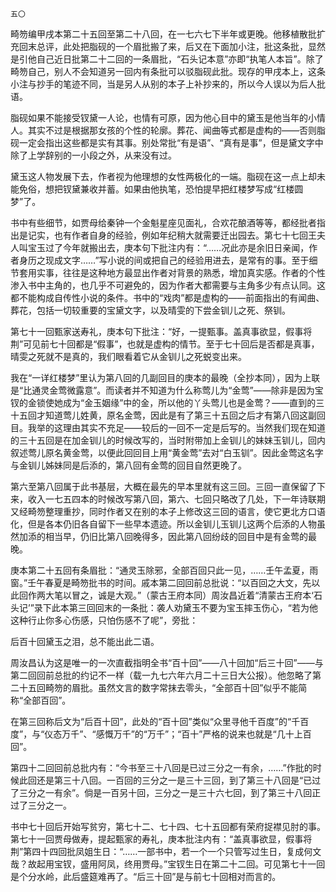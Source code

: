     五〇 

   畸笏编甲戌本第二十五回至第二十八回，在一七六七下半年或更晚。他移植散批扩充回末总评，此处把脂砚的一个眉批搬了来，后又在下面加小注，批这条批，显然是引他自己近日批第二十二回的一条眉批，“石头记本意”亦即“执笔人本旨”。除了畸笏自己，别人不会知道另一回内有条批可以驳脂砚此批。现存的甲戌本上，这条小注与抄手的笔迹不同，当是另人从别的本子上补抄来的，所以今人误以为后人批语。

   脂砚如果不能接受钗黛一人论，也情有可原，因为他心目中的黛玉是他当年的小情人。其实不过是根据那女孩的个性的轮廓。葬花、闻曲等式都是虚构的——否则脂砚一定会指出这些都是实有其事。别处常批“有是语”、“真有是事”，但是黛文字中除了上学辞别的一小段之外，从来没有过。

   黛玉这人物发展下去，作者视为他理想的女性两极化的一端。脂砚在这一点上却未能免俗，想把钗黛兼收并蓄。如果由他执笔，恐怕提早把红楼梦写成“红楼圆梦”了。

   书中有些细节，如贾母给秦钟一个金魁星座见面礼，合欢花酿酒等等，都经批者指出是记实，也有作者自身的经验，例如年纪稍大就需要迁出园去。第七十七回王夫人叫宝玉过了今年就搬出去，庚本句下批注内有：“……况此亦是余旧日亲闻，作者身历之现成文字……”写小说的间或把自己的经验用进去，是常有的事。至于细节套用实事，往往是这种地方最显出作者对背景的熟悉，增加真实感。作者的个性渗入书中主角的，也几乎不可避免的，因为作者大都需要与主角多少有点认同。这都不能构成自传性小说的条件。书中的“戏肉”都是虚构的——前面指出的有闻曲、葬花，包括一切较重要的宝黛文字，以及晴雯的下尝金钏儿之死、祭钏。

   第七十一回甄家送寿礼，庚本句下批注：“好，一提甄事。盖真事欲显，假事将荆”可见前七十回都是“假事”，也就是虚构的情节。至于七十回后是否都是真事，晴雯之死就不是真的，我们眼看着它从金钏儿之死蜕变出来。

   我在“一详红楼梦”里认为第八回的几副回目的庚本的最晚（全抄本同），因为上联是“比通灵金莺微露意”。而读者并不知道为什么称莺儿为“金莺”——除非是因为宝钗的金锁使她成为“金玉姻缘”中的金，所以他的丫头莺儿也是金莺？——直到的三十五回才知道莺儿姓黄，原名金莺，因此是有了第三十五回之后才有第八回这副回目。我举的这理由其实不充足——较后的一回不一定是后写的。当然我们现在知道的三十五回是在加金钏儿的时候改写的，当时附带加上金钏儿的妹妹玉钏儿，回内叙述莺儿原名黄金莺，以便此回回目上用“黄金莺”去对“白玉钏”。因此金莺这名字与金钏儿姊妹同是后添的，第八回有金莺的回目自然更晚了。

   第六至第八回属于此书基层，大概在最先的早本里就有这三回。三回一直保留了下来，收入一七五四本的时候改写第八回，第六、七回只略改了几处，下一年诗联期又经畸笏整理重抄，同时作者又在别的本子上修改这三回的语言，使它更北方口语化，但是各本仍旧各自留下一些早本遗迹。所以金钏儿玉钏儿这两个后添的人物虽然加添的相当早，仍旧比第八回晚得多，因此第八回纷歧的回目中是有金莺的最晚。

   庚本第二十五回有条眉批：“通灵玉除邪，全部百回只此一见，……壬午孟夏，雨窗。”壬午春夏是畸笏批书的时间。戚本第二回回前总批说：“以百回之大文，先以此回作两大笔以冒之，诚是大观。”（蒙古王府本同）周汝昌近着“清蒙古王府本‘石头记’”录下此本第三回回末的一条批：袭人劝黛玉不要为宝玉摔玉伤心，“若为他这种行止你多心伤感，只怕伤感不了呢”，旁批：

   后百十回黛玉之泪，总不能出此二语。

   周汝昌认为这是唯一的一次直截指明全书“百十回”——八十回加“后三十回”——与第二回回前总批的约记不一样（载一九七六年六月二十三日大公报）。他忽略了第二十五回畸笏的眉批。虽然文言的数字常抹去零头，“全部百十回”似乎不能简称“全部百回”。

   在第三回称后文为“后百十回”，此处的“百十回”类似“众里寻他千百度”的“千百度”，与“仪态万千”、“感慨万千”的“万千”；“百十”严格的说来也就是“几十上百回”。

   第四十二回回前总批内有：“今书至三十八回是已过三分之一有余，……”作批的时候此回还是第三十八回。一百回的三分之一是三十三回，到了第三十八回是“已过了三分之一有余”。倘是一百另十回，三分之一是三十六七回，到了第三十八回正过了三分之一。

   书中七十回后开始写贫穷，第七十二、七十四、七十五回都有荣府捉襟见肘的事。第七十一回贾母做寿，提起甄家的寿礼，庚本批注内有：“盖真事欲显，假事将荆”第四十四回批凤姐生日：“……一部书中，若一个一个只管写过生日，复成何文哉？故起用宝钗，盛用阿凤，终用贾母。”宝钗生日在第二十二回。可见第七十一回是个分水岭，此后盛筵难再了。“后三十回”是与前七十回相对而言的。

